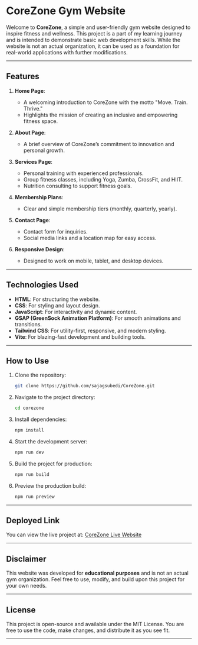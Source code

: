 # CoreZone Gym Website

Welcome to **CoreZone**, a simple and user-friendly gym website designed to inspire fitness and wellness. This project is a part of my learning journey and is intended to demonstrate basic web development skills. While the website is not an actual organization, it can be used as a foundation for real-world applications with further modifications.

---

## Features

1. **Home Page**:

   - A welcoming introduction to CoreZone with the motto "Move. Train. Thrive."
   - Highlights the mission of creating an inclusive and empowering fitness space.

2. **About Page**:

   - A brief overview of CoreZone’s commitment to innovation and personal growth.

3. **Services Page**:

   - Personal training with experienced professionals.
   - Group fitness classes, including Yoga, Zumba, CrossFit, and HIIT.
   - Nutrition consulting to support fitness goals.

4. **Membership Plans**:

   - Clear and simple membership tiers (monthly, quarterly, yearly).

5. **Contact Page**:

   - Contact form for inquiries.
   - Social media links and a location map for easy access.

6. **Responsive Design**:
   - Designed to work on mobile, tablet, and desktop devices.

---

## Technologies Used

- **HTML**: For structuring the website.
- **CSS**: For styling and layout design.
- **JavaScript**: For interactivity and dynamic content.
- **GSAP (GreenSock Animation Platform)**: For smooth animations and transitions.
- **Tailwind CSS**: For utility-first, responsive, and modern styling.
- **Vite**: For blazing-fast development and building tools.

---

## How to Use

1. Clone the repository:

   ```bash
   git clone https://github.com/sajagsubedi/CoreZone.git
   ```

2. Navigate to the project directory:

   ```bash
   cd corezone
   ```

3. Install dependencies:

   ```bash
   npm install
   ```

4. Start the development server:

   ```bash
   npm run dev
   ```

5. Build the project for production:

   ```bash
   npm run build
   ```

6. Preview the production build:
   ```bash
   npm run preview
   ```

---

## Deployed Link

You can view the live project at: [CoreZone Live Website]("https://corezone.netlify.app/")

---

## Disclaimer

This website was developed for **educational purposes** and is not an actual gym organization. Feel free to use, modify, and build upon this project for your own needs.

---

## License

This project is open-source and available under the MIT License. You are free to use the code, make changes, and distribute it as you see fit.

---
